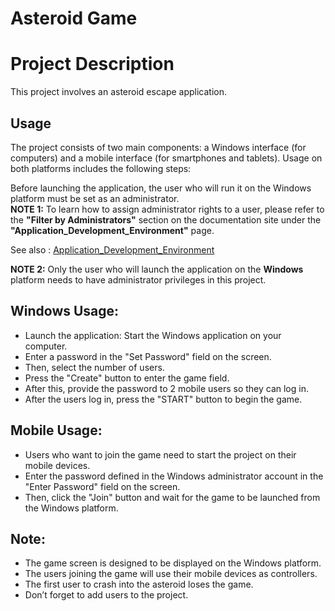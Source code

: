 # Asteroid Game

# Project Description

This project involves an asteroid escape application.

## Usage

The project consists of two main components: a Windows interface (for computers) and a mobile interface (for smartphones and tablets). Usage on both platforms includes the following steps:

Before launching the application, the user who will run it on the Windows platform must be set as an administrator.  
**NOTE 1:** To learn how to assign administrator rights to a user, please refer to the **"Filter by Administrators"** section on the documentation site under the **"Application_Development_Environment"** page.

See also : [Application_Development_Environment](https://www.docs.clomosy.com/Application_Development_Environment)

**NOTE 2:** Only the user who will launch the application on the **Windows** platform needs to have administrator privileges in this project.

## Windows Usage:

* Launch the application: Start the Windows application on your computer.
* Enter a password in the "Set Password" field on the screen.
* Then, select the number of users.
* Press the "Create" button to enter the game field.
* After this, provide the password to 2 mobile users so they can log in.
* After the users log in, press the "START" button to begin the game.

## Mobile Usage:

* Users who want to join the game need to start the project on their mobile devices.
* Enter the password defined in the Windows administrator account in the "Enter Password" field on the screen.
* Then, click the "Join" button and wait for the game to be launched from the Windows platform.

## Note:

* The game screen is designed to be displayed on the Windows platform.
* The users joining the game will use their mobile devices as controllers.
* The first user to crash into the asteroid loses the game.
* Don’t forget to add users to the project.
